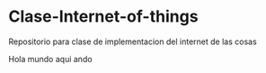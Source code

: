 # Clase-Internet-of-things
Repositorio para clase de implementacion del internet de las cosas

Hola mundo 
aqui ando 